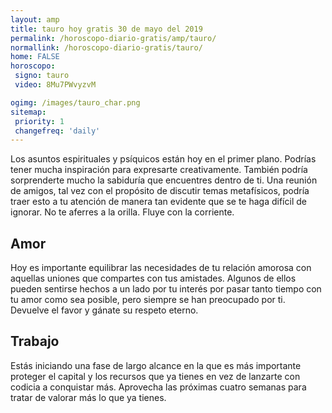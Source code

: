 ```yaml
---
layout: amp
title: tauro hoy gratis 30 de mayo del 2019 
permalink: /horoscopo-diario-gratis/amp/tauro/
normallink: /horoscopo-diario-gratis/tauro/
home: FALSE
horoscopo:
 signo: tauro
 video: 8Mu7PWvyzvM

ogimg: /images/tauro_char.png
sitemap:
 priority: 1
 changefreq: 'daily'
---
```



Los asuntos espirituales y psíquicos están hoy en el primer plano. Podrías tener mucha inspiración para expresarte creativamente. También podría sorprenderte mucho la sabiduría que encuentres dentro de ti. Una reunión de amigos, tal vez con el propósito de discutir temas metafísicos, podría traer esto a tu atención de manera tan evidente que se te haga difícil de ignorar. No te aferres a la orilla. Fluye con la corriente.

## Amor

Hoy es importante equilibrar las necesidades de tu relación amorosa con aquellas uniones que compartes con tus amistades. Algunos de ellos pueden sentirse hechos a un lado por tu interés por pasar tanto tiempo con tu amor como sea posible, pero siempre se han preocupado por ti. Devuelve el favor y gánate su respeto eterno.

## Trabajo

Estás iniciando una fase de largo alcance en la que es más importante proteger el capital y los recursos que ya tienes en vez de lanzarte con codicia a conquistar más. Aprovecha las próximas cuatro semanas para tratar de valorar más lo que ya tienes.